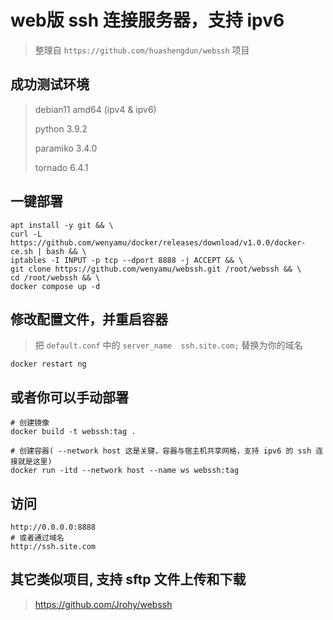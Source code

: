 # web版 ssh 连接服务器，支持 ipv6
> 整理自 `https://github.com/huashengdun/webssh` 项目

## 成功测试环境
> debian11 amd64 (ipv4 & ipv6)
> 
> python 3.9.2
> 
> paramiko 3.4.0
> 
> tornado 6.4.1

## 一键部署
```
apt install -y git && \
curl -L https://github.com/wenyamu/docker/releases/download/v1.0.0/docker-ce.sh | bash && \
iptables -I INPUT -p tcp --dport 8888 -j ACCEPT && \
git clone https://github.com/wenyamu/webssh.git /root/webssh && \
cd /root/webssh && \
docker compose up -d
```
## 修改配置文件，并重启容器
> 把 `default.conf` 中的 `server_name  ssh.site.com;` 替换为你的域名
```
docker restart ng
```
## 或者你可以手动部署
```
# 创建镜像
docker build -t webssh:tag .

# 创建容器( --network host 这是关键，容器与宿主机共享网格，支持 ipv6 的 ssh 连接就是这里)
docker run -itd --network host --name ws webssh:tag
```
## 访问
```
http://0.0.0.0:8888
# 或者通过域名
http://ssh.site.com
```

## 其它类似项目, 支持 sftp 文件上传和下载
> https://github.com/Jrohy/webssh
